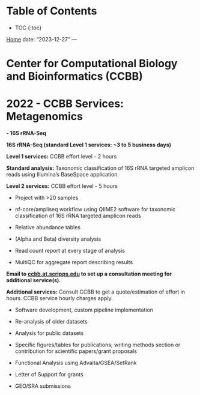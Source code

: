 # Table of Contents

-   TOC {:toc}

<!-- Content of your subpage goes here -->

<a href="path_to_your_home_page.html" class="home-button">Home</a> date:
“2023-12-27” —

# Center for Computational Biology and Bioinformatics (CCBB)

# 2022 - CCBB Services: Metagenomics

**- 16S rRNA-Seq**

**16S rRNA-Seq (standard Level 1 services: ~3 to 5 business days)**

**Level 1 services:** CCBB effort level - 2 hours

**Standard analysis:** Taxonomic classification of 16S rRNA targeted
amplicon reads using Illumina’s BaseSpace application.

**Level 2 services:** CCBB effort level - 5 hours

-   Project with &gt;20 samples

-   nf-core/ampliseq workflow using QIIME2 software for taxonomic
    classification of 16S rRNA targeted amplicon reads

-   Relative abundance tables

-   (Alpha and Beta) diversity analysis

-   Read count report at every stage of analysis

-   MultiQC for aggregate report describing results

**Email to <a href="mailto:ccbb.at.scripps.edu">ccbb.at.scripps.edu</a>
to set up a consultation meeting for additional service(s).**

**Additional services:** Consult CCBB to get a quote/estimation of
effort in hours. CCBB service hourly charges apply.

-   Software development, custom pipeline implementation

-   Re-analysis of older datasets

-   Analysis for public datasets

-   Specific figures/tables for publications; writing methods section or
    contribution for scientific papers/grant proposals

-   Functional Analysis using Advaita/GSEA/SetRank

-   Letter of Support for grants

-   GEO/SRA submissions
